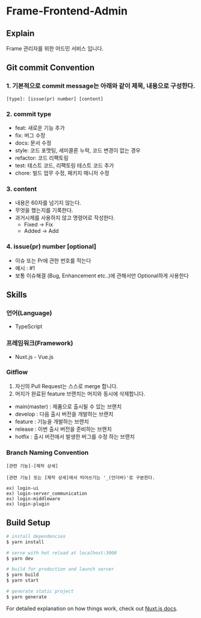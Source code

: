 # Frame-Frontend-Admin

## Explain

Frame 관리자를 위한 어드민 서비스 입니다.

## Git commit Convention

### 1. 기본적으로 commit message는 아래와 같이 제목, 내용으로 구성한다.

```
[type]: [issue(pr) number] [content]
```

### 2. commit type

- feat: 새로운 기능 추가
- fix: 버그 수정
- docs: 문서 수정
- style: 코드 포맷팅, 세미콜론 누락, 코드 변경이 없는 경우
- refactor: 코드 리팩토링
- test: 테스트 코드, 리팩토링 테스트 코드 추가
- chore: 빌드 업무 수정, 패키지 매니저 수정

### 3. content

- 내용은 60자를 넘기지 않는다.
- 무엇을 했는지를 기록한다.
- 과거시제를 사용하지 않고 명령어로 작성한다.
  - Fixed -> Fix
  - Added -> Add

### 4. issue(pr) number [optional]

- 이슈 또는 Pr에 관한 번호를 적는다
- 예시 : #1
- 보통 이슈해결 (Bug, Enhancement etc..)에 관해서만 Optional하게 사용한다

## Skills

### 언어(Language)

- TypeScript

### 프레임워크(Framework)

- Nuxt.js - Vue.js

### Gitflow

1. 자신의 Pull Request는 스스로 merge 합니다.
2. 머지가 완료된 feature 브랜치는 머지와 동시에 삭제합니다.

- main(master) : 제품으로 출시될 수 있는 브랜치
- develop : 다음 출시 버전을 개발하는 브랜치
- feature : 기능을 개발하는 브랜치
- release : 이번 출시 버전을 준비하는 브랜치
- hotfix : 출시 버전에서 발생한 버그를 수정 하는 브랜치

### Branch Naming Convention

```
[관련 기능]-[제작 상세]

[관련 기능] 또는 [제작 상세]에서 띄어쓰기는 '_(언더바)'로 구분한다.

ex) login-ui
ex) login-server_communication
ex) login-middleware
ex) login-plugin
```

## Build Setup

```bash
# install dependencies
$ yarn install

# serve with hot reload at localhost:3000
$ yarn dev

# build for production and launch server
$ yarn build
$ yarn start

# generate static project
$ yarn generate
```

For detailed explanation on how things work, check out [Nuxt.js docs](https://nuxtjs.org).

